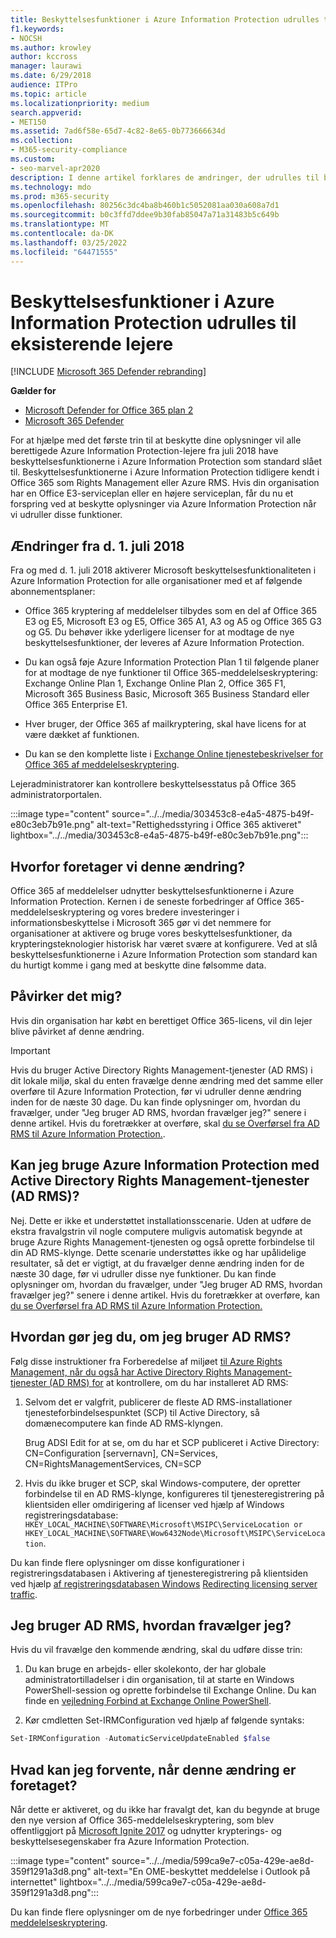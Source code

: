 ```yaml
---
title: Beskyttelsesfunktioner i Azure Information Protection udrulles til eksisterende lejere
f1.keywords:
- NOCSH
ms.author: krowley
author: kccross
manager: laurawi
ms.date: 6/29/2018
audience: ITPro
ms.topic: article
ms.localizationpriority: medium
search.appverid:
- MET150
ms.assetid: 7ad6f58e-65d7-4c82-8e65-0b773666634d
ms.collection:
- M365-security-compliance
ms.custom:
- seo-marvel-apr2020
description: I denne artikel forklares de ændringer, der udrulles til beskyttelsesfunktionerne i Azure Information Protection
ms.technology: mdo
ms.prod: m365-security
ms.openlocfilehash: 80256c3dc4ba8b460b1c5052081aa030a608a7d1
ms.sourcegitcommit: b0c3ffd7ddee9b30fab85047a71a31483b5c649b
ms.translationtype: MT
ms.contentlocale: da-DK
ms.lasthandoff: 03/25/2022
ms.locfileid: "64471555"
---
```

# <a name="protection-features-in-azure-information-protection-rolling-out-to-existing-tenants"></a>Beskyttelsesfunktioner i Azure Information Protection udrulles til eksisterende lejere

[!INCLUDE [Microsoft 365 Defender rebranding](../includes/microsoft-defender-for-office.md)]

**Gælder for**
- [Microsoft Defender for Office 365 plan 2](defender-for-office-365.md)
- [Microsoft 365 Defender](../defender/microsoft-365-defender.md)

For at hjælpe med det første trin til at beskytte dine oplysninger vil alle berettigede Azure Information Protection-lejere fra juli 2018 have beskyttelsesfunktionerne i Azure Information Protection som standard slået til. Beskyttelsesfunktionerne i Azure Information Protection tidligere kendt i Office 365 som Rights Management eller Azure RMS. Hvis din organisation har en Office E3-serviceplan eller en højere serviceplan, får du nu et forspring ved at beskytte oplysninger via Azure Information Protection når vi udruller disse funktioner.

## <a name="changes-beginning-july-1-2018"></a>Ændringer fra d. 1. juli 2018

Fra og med d. 1. juli 2018 aktiverer Microsoft beskyttelsesfunktionaliteten i Azure Information Protection for alle organisationer med et af følgende abonnementsplaner:

- Office 365 kryptering af meddelelser tilbydes som en del af Office 365 E3 og E5, Microsoft E3 og E5, Office 365 A1, A3 og A5 og Office 365 G3 og G5. Du behøver ikke yderligere licenser for at modtage de nye beskyttelsesfunktioner, der leveres af Azure Information Protection.

- Du kan også føje Azure Information Protection Plan 1 til følgende planer for at modtage de nye funktioner til Office 365-meddelelseskryptering: Exchange Online Plan 1, Exchange Online Plan 2, Office 365 F1, Microsoft 365 Business Basic, Microsoft 365 Business Standard eller Office 365 Enterprise E1.

- Hver bruger, der Office 365 af mailkryptering, skal have licens for at være dækket af funktionen.

- Du kan se den komplette liste i [Exchange Online tjenestebeskrivelser for Office 365 af meddelelseskryptering](/office365/servicedescriptions/exchange-online-service-description/exchange-online-service-description).

Lejeradministratorer kan kontrollere beskyttelsesstatus på Office 365 administratorportalen.

:::image type="content" source="../../media/303453c8-e4a5-4875-b49f-e80c3eb7b91e.png" alt-text="Rettighedsstyring i Office 365 aktiveret" lightbox="../../media/303453c8-e4a5-4875-b49f-e80c3eb7b91e.png":::

## <a name="why-are-we-making-this-change"></a>Hvorfor foretager vi denne ændring?

Office 365 af meddelelser udnytter beskyttelsesfunktionerne i Azure Information Protection. Kernen i de seneste forbedringer af Office 365-meddelelseskryptering og vores bredere investeringer i informationsbeskyttelse i Microsoft 365 gør vi det nemmere for organisationer at aktivere og bruge vores beskyttelsesfunktioner, da krypteringsteknologier historisk har været svære at konfigurere. Ved at slå beskyttelsesfunktionerne i Azure Information Protection som standard kan du hurtigt komme i gang med at beskytte dine følsomme data.

## <a name="does-this-impact-me"></a>Påvirker det mig?

Hvis din organisation har købt en berettiget Office 365-licens, vil din lejer blive påvirket af denne ændring.

> [!IMPORTANT]
> Hvis du bruger Active Directory Rights Management-tjenester (AD RMS) i dit lokale miljø, skal du enten fravælge denne ændring med det samme eller overføre til Azure Information Protection, før vi udruller denne ændring inden for de næste 30 dage. Du kan finde oplysninger om, hvordan du fravælger, under "Jeg bruger AD RMS, hvordan fravælger jeg?" senere i denne artikel. Hvis du foretrækker at overføre, skal [du se Overførsel fra AD RMS til Azure Information Protection.](/azure/information-protection/plan-design/migrate-from-ad-rms-to-azure-rms).

## <a name="can-i-use-azure-information-protection-with-active-directory-rights-management-services-ad-rms"></a>Kan jeg bruge Azure Information Protection med Active Directory Rights Management-tjenester (AD RMS)?

Nej. Dette er ikke et understøttet installationsscenarie. Uden at udføre de ekstra fravalgstrin vil nogle computere muligvis automatisk begynde at bruge Azure Rights Management-tjenesten og også oprette forbindelse til din AD RMS-klynge. Dette scenarie understøttes ikke og har upålidelige resultater, så det er vigtigt, at du fravælger denne ændring inden for de næste 30 dage, før vi udruller disse nye funktioner. Du kan finde oplysninger om, hvordan du fravælger, under "Jeg bruger AD RMS, hvordan fravælger jeg?" senere i denne artikel. Hvis du foretrækker at overføre, kan [du se Overførsel fra AD RMS til Azure Information Protection.](/azure/information-protection/plan-design/migrate-from-ad-rms-to-azure-rms)

## <a name="how-do-i-know-if-im-using-ad-rms"></a>Hvordan gør jeg du, om jeg bruger AD RMS?

Følg disse instruktioner fra Forberedelse af miljøet [til Azure Rights Management, når du også har Active Directory Rights Management-tjenester (AD RMS) for](/azure/information-protection/deploy-use/prepare-environment-adrms) at kontrollere, om du har installeret AD RMS:

1. Selvom det er valgfrit, publicerer de fleste AD RMS-installationer tjenesteforbindelsespunktet (SCP) til Active Directory, så domænecomputere kan finde AD RMS-klyngen.

   Brug ADSI Edit for at se, om du har et SCP publiceret i Active Directory: CN=Configuration [servernavn], CN=Services, CN=RightsManagementServices, CN=SCP

2. Hvis du ikke bruger et SCP, skal Windows-computere, der opretter forbindelse til en AD RMS-klynge, konfigureres til tjenesteregistrering på klientsiden eller omdirigering af licenser ved hjælp af Windows registreringsdatabase: `HKEY_LOCAL_MACHINE\SOFTWARE\Microsoft\MSIPC\ServiceLocation or HKEY_LOCAL_MACHINE\SOFTWARE\Wow6432Node\Microsoft\MSIPC\ServiceLocation`.

Du kan finde flere oplysninger om disse konfigurationer i registreringsdatabasen i Aktivering af tjenesteregistrering på klientsiden ved hjælp [af registreringsdatabasen Windows](/azure/information-protection/rms-client/client-deployment-notes#enabling-client-side-service-discovery-by-using-the-windows-registry) [Redirecting licensing server traffic](/azure/information-protection/rms-client/client-deployment-notes#redirecting-licensing-server-traffic).

## <a name="i-use-ad-rms-how-do-i-opt-out"></a>Jeg bruger AD RMS, hvordan fravælger jeg?

Hvis du vil fravælge den kommende ændring, skal du udføre disse trin:

1. Du kan bruge en arbejds- eller skolekonto, der har globale administratortilladelser i din organisation, til at starte en Windows PowerShell-session og oprette forbindelse til Exchange Online. Du kan finde en [vejledning Forbind at Exchange Online PowerShell](/powershell/exchange/connect-to-exchange-online-powershell).

2. Kør cmdletten Set-IRMConfiguration ved hjælp af følgende syntaks:

  ```powershell
  Set-IRMConfiguration -AutomaticServiceUpdateEnabled $false
  ```

## <a name="what-can-i-expect-after-this-change-has-been-made"></a>Hvad kan jeg forvente, når denne ændring er foretaget?

Når dette er aktiveret, og du ikke har fravalgt det, kan du begynde at bruge den nye version af Office 365-meddelelseskryptering, som blev offentliggjort på [Microsoft Ignite 2017](https://techcommunity.microsoft.com/t5/Security-Privacy-and-Compliance/Email-Encryption-and-Rights-Protection/ba-p/110801) og udnytter krypterings- og beskyttelsesegenskaber fra Azure Information Protection.

:::image type="content" source="../../media/599ca9e7-c05a-429e-ae8d-359f1291a3d8.png" alt-text="En OME-beskyttet meddelelse i Outlook på internettet" lightbox="../../media/599ca9e7-c05a-429e-ae8d-359f1291a3d8.png":::

Du kan finde flere oplysninger om de nye forbedringer under [Office 365 meddelelseskryptering](../../compliance/ome.md).